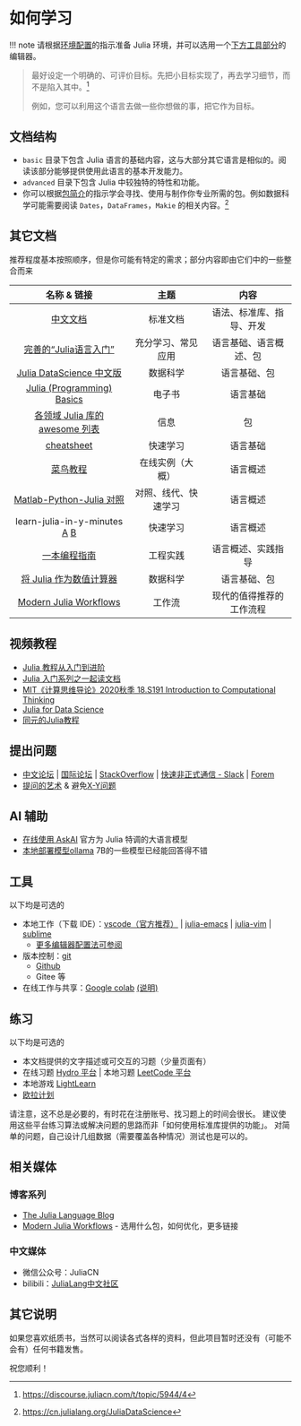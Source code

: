 # 如何学习
!!! note
	请根据[环境配置](../basic/setup_environment.md)的指示准备 Julia 环境，并可以选用一个[下方工具部分](#工具)的编辑器。

> 最好设定一个明确的、可评价目标。先把小目标实现了，再去学习细节，而不是陷入其中。[^3]
>
> 例如，您可以利用这个语言去做一些你想做的事，把它作为目标。

## 文档结构
* `basic` 目录下包含 Julia 语言的基础内容，这与大部分其它语言是相似的。阅读该部分能够提供使用此语言的基本开发能力。
* `advanced` 目录下包含 Julia 中较独特的特性和功能。
* 你可以根据[包简介](../blog/packages/introduction.md)的指示学会寻找、使用与制作你专业所需的包。例如数据科学可能需要阅读 `Dates`，`DataFrames`，`Makie` 的相关内容。[^4]

## 其它文档
推荐程度基本按照顺序，但是你可能有特定的需求；部分内容即由它们中的一些整合而来

| 名称 & 链接 | 主题 | 内容 |
| :-: | :-: | :-: |
| [中文文档](https://docs.juliacn.com/latest/) | 标准文档 | 语法、标准库、指导、开发 |
| [完善的“Julia语言入门”](https://www.math.pku.edu.cn/teachers/lidf/docs/Julia/html/_book/basics.html) | 充分学习、常见应用 | 语言基础、语言概述、包 |
| [Julia DataScience 中文版](https://cn.julialang.org/JuliaDataScience) | 数据科学 | 语言基础、包 |
| [Julia (Programming) Basics](https://www.bookstack.cn/read/hyper0x-JuliaBasics/README.md) | 电子书 | 语言基础 |
| [各领域 Julia 库的 awesome 列表](https://github.com/svaksha/Julia.jl) | 信息 | 包 |
| [cheatsheet](https://juliadocs.github.io/Julia-Cheat-Sheet/zh-cn/) | 快速学习 | 语言基础 |
| [菜鸟教程](https://www.runoob.com/julia/julia-tutorial.html) | 在线实例（大概） | 语言概述 |
| [Matlab-Python-Julia 对照](https://cheatsheets.quantecon.org/) | 对照、线代、快速学习 | 语言概述 |
| learn-julia-in-y-minutes [A](https://discourse.juliacn.com/t/topic/611) [B](https://learnxinyminutes.com/docs/zh-cn/julia-cn/) | 快速学习 | 语言概述 |
| [一本编程指南](https://rogerluo.dev/Brochure.jl/dev/) | 工程实践 | 语言概述、实践指导 |
| [将 Julia 作为数值计算器](https://krasjet.com/rnd.wlk/julia/) | 数据科学 | 语言基础、包 |
| [Modern Julia Workflows](https://modernjuliaworkflows.org/) | 工作流 | 现代的值得推荐的工作流程 |

## 视频教程
* [Julia 教程从入门到进阶](https://www.bilibili.com/video/BV1yt411c7Gm/)
* [Julia 入门系列之一起读文档](https://space.bilibili.com/356692611/channel/seriesdetail?sid=501523)
* [MIT《计算思维导论》2020秋季 18.S191 Introduction to Computational Thinking](https://www.bilibili.com/video/BV12V411m7zU/)
* [Julia for Data Science](https://www.bilibili.com/video/BV1XC4y1a7t3/)
* [同元的Julia教程](https://www.bilibili.com/video/BV1paNteWE1h/)

## 提出问题
* [中文论坛](https://discourse.juliacn.com/) | [国际论坛](https://discourse.julialang.org/) | [StackOverflow](https://stackoverflow.com/) | [快速非正式通信 - Slack](https://julialang.org/slack/) | [Forem](https://forem.julialang.org/logankilpatrick/the-julia-forem-what-it-is-why-we-made-one-and-how-to-use-it-52e5)
* [提问的艺术](https://blog.csdn.net/weixin_30587025/article/details/96616932) & 避免[X-Y问题](https://coolshell.cn/articles/10804.html)

## AI 辅助
* [在线使用 AskAI](https://juliahub.com/ui/AskAI) 官方为 Julia 特调的大语言模型
* [本地部署模型ollama](https://ollama.com/library/qwen2.5-coder) 7B的一些模型已经能回答得不错

## 工具
以下均是可选的
* 本地工作（下载 IDE）：[vscode（官方推荐）](../knowledge/vscode.md) | [julia-emacs](https://github.com/JuliaEditorSupport/julia-emacs) | [julia-vim](https://github.com/JuliaEditorSupport/julia-vim) | [sublime](https://www.luogu.com.cn/blog/acking/sublime)
	* [更多编辑器配置法可参阅](https://www.math.pku.edu.cn/teachers/lidf/docs/Julia/html/_book/basics.html#basics-inst)
* 版本控制：[git](../knowledge/git.md)
	* [Github](../knowledge/github.md)
	* Gitee 等
* 在线工作与共享：[Google colab](https://colab.research.google.com/) [(说明)](https://github.com/googlecolab/colabtools/issues/5151)
  
## 练习
以下均是可选的
* 本文档提供的文字描述或可交互的习题（少量页面有）
* 在线习题 [Hydro 平台](../knowledge/hydrooj.md) | 本地习题 [LeetCode 平台](../packages/leetcode.md)
* 本地游戏 [LightLearn](../packages/lightlearn.md)
* [欧拉计划](http://pe-cn.github.io/)

请注意，这不总是必要的，有时花在注册账号、找习题上的时间会很长。
建议使用这些平台练习算法或解决问题的思路而非「如何使用标准库提供的功能」。
对简单的问题，自己设计几组数据（需要覆盖各种情况）测试也是可以的。

## 相关媒体
### 博客系列
* [The Julia Language Blog](https://julialang.org/blog/)
* [Modern Julia Workflows](https://modernjuliaworkflows.org/) - 选用什么包，如何优化，更多链接

### 中文媒体
* 微信公众号：JuliaCN
* bilibili：[JuliaLang中文社区](https://space.bilibili.com/356692611)

## 其它说明
如果您喜欢纸质书，当然可以阅读各式各样的资料，但此项目暂时还没有（可能不会有）任何书籍发售。

祝您顺利！

[^1]: https://discourse.juliacn.com/t/topic/159
[^2]: https://discourse.juliacn.com/t/topic/6002
[^3]: https://discourse.juliacn.com/t/topic/5944/4
[^4]: https://cn.julialang.org/JuliaDataScience
